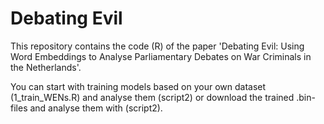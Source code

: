 # Debating Evil
This repository contains the code (R) of the paper 'Debating Evil: Using Word Embeddings to Analyse Parliamentary Debates on War Criminals in the Netherlands'.

You can start with training models based on your own dataset (1_train_WENs.R) and analyse them (script2) or download the trained .bin-files and analyse them with (script2). 

